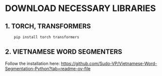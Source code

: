 # DOWNLOAD NECESSARY LIBRARIES
## 1. TORCH, TRANSFORMERS
```
    pip install torch transformers
```
## 2. VIETNAMESE WORD SEGMENTERS
Follow the installation here: https://github.com/Sudo-VP/Vietnamese-Word-Segmentation-Python?tab=readme-ov-file
